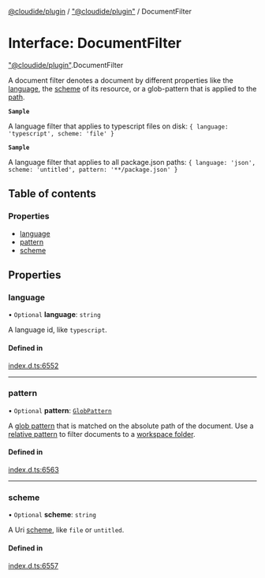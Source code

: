 [@cloudide/plugin](../README.md) / ["@cloudide/plugin"](../modules/_cloudide_plugin_.md) / DocumentFilter

# Interface: DocumentFilter

["@cloudide/plugin"](../modules/_cloudide_plugin_.md).DocumentFilter

A document filter denotes a document by different properties like
the [language](#TextDocument.languageId), the [scheme](#Uri.scheme) of
its resource, or a glob-pattern that is applied to the [path](#TextDocument.fileName).

**`Sample`**

A language filter that applies to typescript files on disk: `{ language: 'typescript', scheme: 'file' }`

**`Sample`**

A language filter that applies to all package.json paths: `{ language: 'json', scheme: 'untitled', pattern: '**​/package.json' }`

## Table of contents

### Properties

- [language](cloudide_plugin_.DocumentFilter.md#language)
- [pattern](cloudide_plugin_.DocumentFilter.md#pattern)
- [scheme](cloudide_plugin_.DocumentFilter.md#scheme)

## Properties

### language

• `Optional` **language**: `string`

A language id, like `typescript`.

#### Defined in

[index.d.ts:6552](https://github.com/shuyaqian/cloudide-plugin-api/blob/26b31b9/index.d.ts#L6552)

___

### pattern

• `Optional` **pattern**: [`GlobPattern`](../modules/_cloudide_plugin_.md#globpattern)

A [glob pattern](#GlobPattern) that is matched on the absolute path of the document. Use a [relative pattern](#RelativePattern)
to filter documents to a [workspace folder](#WorkspaceFolder).

#### Defined in

[index.d.ts:6563](https://github.com/shuyaqian/cloudide-plugin-api/blob/26b31b9/index.d.ts#L6563)

___

### scheme

• `Optional` **scheme**: `string`

A Uri [scheme](#Uri.scheme), like `file` or `untitled`.

#### Defined in

[index.d.ts:6557](https://github.com/shuyaqian/cloudide-plugin-api/blob/26b31b9/index.d.ts#L6557)
